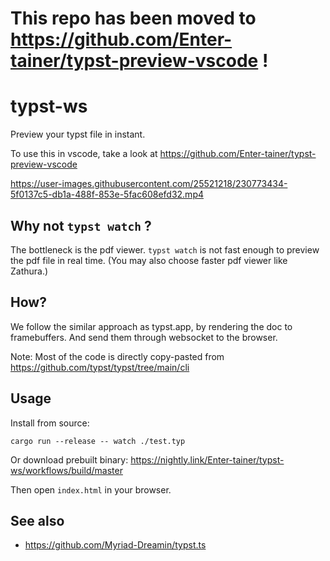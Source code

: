 # This repo has been moved to https://github.com/Enter-tainer/typst-preview-vscode !
# typst-ws

Preview your typst file in instant.

To use this in vscode, take a look at https://github.com/Enter-tainer/typst-preview-vscode

https://user-images.githubusercontent.com/25521218/230773434-5f0137c5-db1a-488f-853e-5fac608efd32.mp4


## Why not `typst watch` ?

The bottleneck is the pdf viewer. `typst watch` is not fast enough to preview the pdf file in real time. (You may also choose faster pdf viewer like Zathura.)

## How?

We follow the similar approach as typst.app, by rendering the doc to framebuffers. And send them through websocket to the browser.

Note: Most of the code is directly copy-pasted from https://github.com/typst/typst/tree/main/cli
## Usage

Install from source:


```
cargo run --release -- watch ./test.typ
```

Or download prebuilt binary: https://nightly.link/Enter-tainer/typst-ws/workflows/build/master

Then open `index.html` in your browser.

## See also

- https://github.com/Myriad-Dreamin/typst.ts
